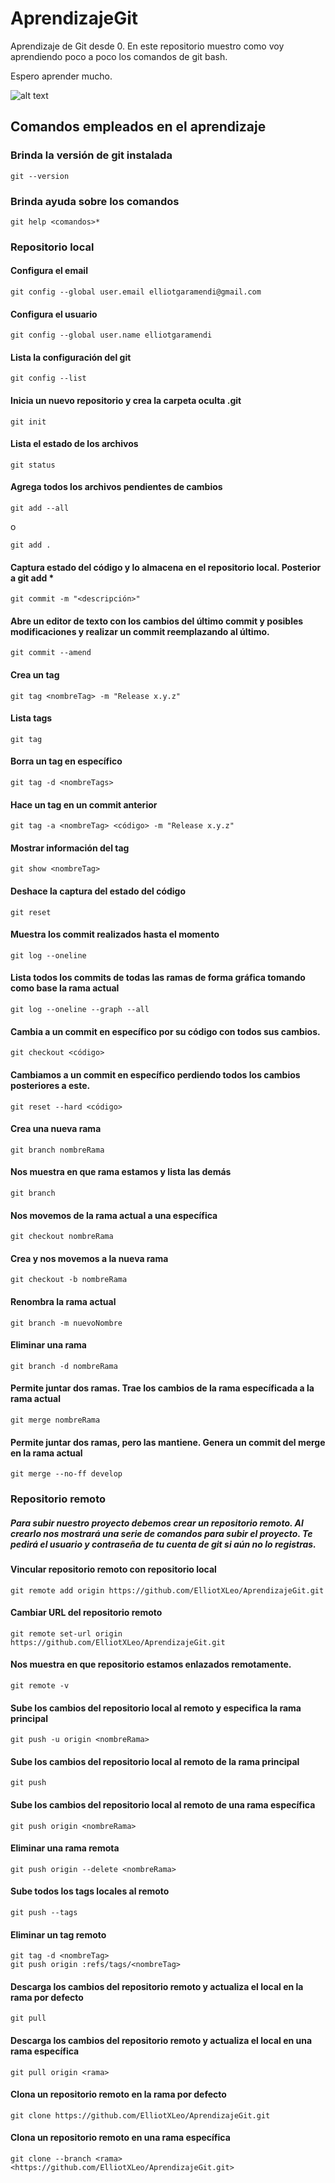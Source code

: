 # AprendizajeGit
Aprendizaje de Git desde 0.
En este repositorio muestro como voy aprendiendo poco a poco los comandos de git bash.

Espero aprender mucho.

![alt text](https://miro.medium.com/max/352/1*qR6xp69TZSS9Dv_ZBxTw1w.jpeg)

## Comandos empleados en el aprendizaje

### Brinda la versión de git instalada
```
git --version
```

### Brinda ayuda sobre los comandos
```
git help <comandos>*
```

### Repositorio local

#### Configura el email
```
git config --global user.email elliotgaramendi@gmail.com
```

#### Configura el usuario
```
git config --global user.name elliotgaramendi
```

#### Lista la configuración del git
```
git config --list
```

#### Inicia un nuevo repositorio y crea la carpeta oculta .git
```
git init
```

#### Lista el estado de los archivos 
```
git status
```

####  Agrega todos los archivos pendientes de cambios
```
git add --all
```
o
```
git add .
```

#### Captura estado del código y lo almacena en el repositorio local. Posterior a git add *
```
git commit -m "<descripción>"
```

#### Abre un editor de texto con los cambios del último commit y posibles modificaciones y realizar un commit reemplazando al último.
```
git commit --amend
```

#### Crea un tag
```
git tag <nombreTag> -m "Release x.y.z"
```

#### Lista tags
```
git tag
```

#### Borra un tag en específico
```
git tag -d <nombreTags>
```

#### Hace un tag en un commit anterior
```
git tag -a <nombreTag> <código> -m "Release x.y.z"
```

#### Mostrar información del tag
```
git show <nombreTag>
```

#### Deshace la captura del estado del código
```
git reset
```

#### Muestra los commit realizados hasta el momento
```
git log --oneline
```

#### Lista todos los commits de todas las ramas de forma gráfica tomando como base la rama actual
```
git log --oneline --graph --all
```

#### Cambia a un commit en específico por su código con todos sus cambios.
```
git checkout <código>
```

#### Cambiamos a un commit en específico perdiendo todos los cambios posteriores a este.
```
git reset --hard <código>
```

#### Crea una nueva rama
```
git branch nombreRama
```

#### Nos muestra en que rama estamos y lista las demás
```
git branch
```

####  Nos movemos de la rama actual a una específica
```
git checkout nombreRama
```

#### Crea y nos movemos a la nueva rama
```
git checkout -b nombreRama
```

#### Renombra la rama actual
```
git branch -m nuevoNombre
```

#### Eliminar una rama
```
git branch -d nombreRama
```

#### Permite juntar dos ramas. Trae los cambios de la rama específicada a la rama actual
```
git merge nombreRama
```

#### Permite juntar dos ramas, pero las mantiene. Genera un commit del merge en la rama actual
```
git merge --no-ff develop
```

### Repositorio remoto
##### Para subir nuestro proyecto debemos crear un repositorio remoto. Al crearlo nos mostrará una serie de comandos para subir el proyecto. Te pedirá el usuario y contraseña de tu cuenta de git si aún no lo registras.

#### Vincular repositorio remoto con repositorio local 
```
git remote add origin https://github.com/ElliotXLeo/AprendizajeGit.git
```

#### Cambiar URL del repositorio remoto
```
git remote set-url origin https://github.com/ElliotXLeo/AprendizajeGit.git
```

#### Nos muestra en que repositorio estamos enlazados remotamente.
```
git remote -v
```

#### Sube los cambios del repositorio local al remoto y especifica la rama principal
```
git push -u origin <nombreRama>
```

#### Sube los cambios del repositorio local al remoto de la rama principal
```
git push
```


#### Sube los cambios del repositorio local al remoto de una rama específica
```
git push origin <nombreRama>
```

#### Eliminar una rama remota
```
git push origin --delete <nombreRama>
```

#### Sube todos los tags locales al remoto
```
git push --tags
```

#### Eliminar un tag remoto
```
git tag -d <nombreTag>
git push origin :refs/tags/<nombreTag>
```

#### Descarga los cambios del repositorio remoto y actualiza el local en la rama por defecto
```
git pull
```

#### Descarga los cambios del repositorio remoto y actualiza el local en una rama específica
```
git pull origin <rama>
```

#### Clona un repositorio remoto en la rama por defecto
```
git clone https://github.com/ElliotXLeo/AprendizajeGit.git
```

#### Clona un repositorio remoto en una rama específica
```
git clone --branch <rama> <https://github.com/ElliotXLeo/AprendizajeGit.git>
```
